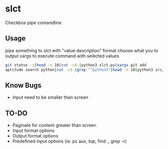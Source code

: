 slct
====

Checkbox pipe comandline



Usage
-----
pipe something to slct with "value description" format
choose what you to output
xargs to execute command with selected values

```bash
git status -s|head -n 10|cut -c4-|python3 slct.py|xargs git add
aptitude search python|cut -c5-|grep "^python3"|head -n 10|python3 src/slct.py
```

Know Bugs
---------
- Input need to be smaller than screen


TO-DO
-----
- Paginate for content greater than screen
- Input format options
- Output format options
- Predefined input options (ie: ps aux, top, find ., grep -r)
